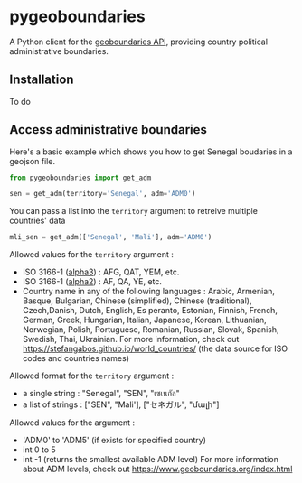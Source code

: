 # pygeoboundaries
A Python client for the [geoboundaries API](https://www.geoboundaries.org/api.html), providing country political administrative boundaries.

## Installation

To do

## Access administrative boundaries

Here's a basic example which shows you how to get Senegal boudaries in a geojson file.

```python
from pygeoboundaries import get_adm

sen = get_adm(territory='Senegal', adm='ADM0')
```

You can pass a list into the ```territory``` argument to retreive multiple countries' data

```python
mli_sen = get_adm(['Senegal', 'Mali'], adm='ADM0')
```

Allowed values for the ```territory``` argument : 
* ISO 3166-1 ([alpha3](https://en.wikipedia.org/wiki/ISO_3166-1_alpha-3)) : AFG, QAT, YEM, etc.
* ISO 3166-1 ([alpha2](https://en.wikipedia.org/wiki/ISO_3166-1_alpha-2)) : AF, QA, YE, etc.
* Country name in any of the following languages : Arabic, Armenian, Basque, Bulgarian, Chinese (simplified), Chinese (traditional), Czech,Danish, Dutch, English, Es peranto, Estonian, Finnish, French, German, Greek, Hungarian, Italian, Japanese, Korean, Lithuanian, Norwegian, Polish, Portuguese, Romanian, Russian, Slovak, Spanish, Swedish, Thai, Ukrainian.
For more information, check out https://stefangabos.github.io/world_countries/ (the data source for ISO codes and countries names)
    
Allowed format for the ```territory``` argument :
* a single string : "Senegal", "SEN", "เซเนกัล" 
* a list of strings : ["SEN", "Mali'], ["セネガル", "մալի"]

Allowed values for the <adm> argument :
* 'ADM0' to 'ADM5' (if exists for specified country)
* int 0 to 5
* int -1 (returns the smallest available ADM level)
For more information about ADM levels, check out https://www.geoboundaries.org/index.html

<!-- You can then use ```geopandas``` to create a GeoDataFrame with the geojson you just got.

```python
import geopandas as gpd
#TO DO : gpd stuff and plotting
```
 -->



